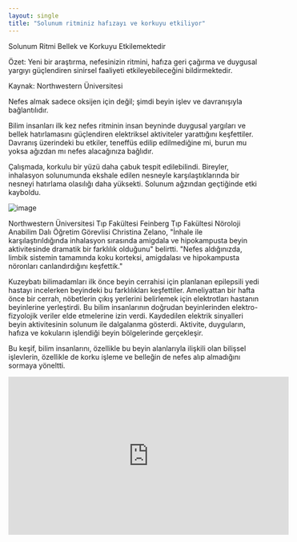 ```yaml
---
layout: single
title: "Solunum ritminiz hafızayı ve korkuyu etkiliyor"
---
```

Solunum Ritmi Bellek ve Korkuyu Etkilemektedir

Özet: Yeni bir araştırma, nefesinizin ritmini, hafıza geri çağırma ve duygusal yargıyı güçlendiren sinirsel faaliyeti etkileyebileceğini bildirmektedir.

Kaynak: Northwestern Üniversitesi

Nefes almak sadece oksijen için değil; şimdi beyin işlev ve davranışıyla bağlantılıdır.

Bilim insanları ilk kez nefes ritminin insan beyninde duygusal yargıları ve bellek hatırlamasını güçlendiren elektriksel aktiviteler yarattığını keşfettiler.
Davranış üzerindeki bu etkiler, teneffüs edilip edilmediğine mi, burun mu yoksa ağızdan mı nefes alacağınıza bağlıdır.

Çalışmada, korkulu bir yüzü daha çabuk tespit edilebilindi. Bireyler, inhalasyon solunumunda ekshale edilen nesneyle karşılaştıklarında bir nesneyi hatırlama olasılığı daha yüksekti. Solunum ağzından geçtiğinde etki kayboldu.

![image](https://i2.wp.com/neurosciencenews.com/files/2016/12/amygdala-fear-breathing-public-neurosciencenews.jpg?w=750)

Northwestern Üniversitesi Tıp Fakültesi Feinberg Tıp Fakültesi Nöroloji Anabilim Dalı Öğretim Görevlisi Christina Zelano, "İnhale ile karşılaştırıldığında inhalasyon sırasında amigdala ve hipokampusta beyin aktivitesinde dramatik bir farklılık olduğunu" belirtti. "Nefes aldığınızda, limbik sistemin tamamında koku korteksi, amigdalası ve hipokampusta nöronları canlandırdığını keşfettik."

Kuzeybatı bilimadamları ilk önce beyin cerrahisi için planlanan epilepsili yedi hastayı incelerken beyindeki bu farklılıkları keşfettiler. Ameliyattan bir hafta önce bir cerrah, nöbetlerin çıkış yerlerini belirlemek için elektrotları hastanın beyinlerine yerleştirdi. Bu bilim insanlarının doğrudan beyinlerinden elektro-fizyolojik veriler elde etmelerine izin verdi. Kaydedilen elektrik sinyalleri beyin aktivitesinin solunum ile dalgalanma gösterdi. Aktivite, duyguların, hafıza ve kokuların işlendiği beyin bölgelerinde gerçekleşir.

Bu keşif, bilim insanlarını, özellikle bu beyin alanlarıyla ilişkili olan bilişsel işlevlerin, özellikle de korku işleme ve belleğin de nefes alıp almadığını sormaya yöneltti.

<iframe width="560" height="315" src="https://www.youtube.com/embed/1KNn0NYjMWg" frameborder="0" allow="autoplay; encrypted-media" allowfullscreen></iframe>
